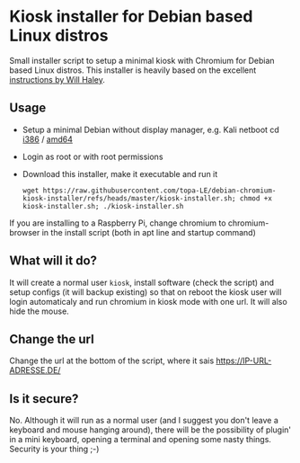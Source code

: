 # Kiosk installer for Debian based Linux distros
Small installer script to setup a minimal kiosk with Chromium for Debian based Linux distros. This installer is heavily based on the excellent [instructions by Will Haley](http://willhaley.com/blog/debian-fullscreen-gui-kiosk/).

## Usage
* Setup a minimal Debian without display manager, e.g. Kali netboot cd [i386](http://http.kali.org/dists/kali-rolling/main/installer-amd64/current/images/netboot/mini.iso) / [amd64](http://http.kali.org/dists/kali-rolling/main/installer-i386/current/images/netboot/mini.iso)
* Login as root or with root permissions
* Download this installer, make it executable and run it

  ```shell
  wget https://raw.githubusercontent.com/topa-LE/debian-chromium-kiosk-installer/refs/heads/master/kiosk-installer.sh; chmod +x kiosk-installer.sh; ./kiosk-installer.sh
  ```

If you are installing to a Raspberry Pi, change chromium to chromium-browser in the install script (both in apt line and startup command)

## What will it do?
It will create a normal user `kiosk`, install software (check the script) and setup configs (it will backup existing) so that on reboot the kiosk user will login automaticaly and run chromium in kiosk mode with one url. It will also hide the mouse. 

## Change the url
Change the url at the bottom of the script, where it sais https://IP-URL-ADRESSE.DE/

## Is it secure?
No. Although it will run as a normal user (and I suggest you don't leave a keyboard and mouse hanging around), there will be the possibility of plugin' in a mini keyboard, opening a terminal and opening some nasty things. Security is your thing ;-) 
